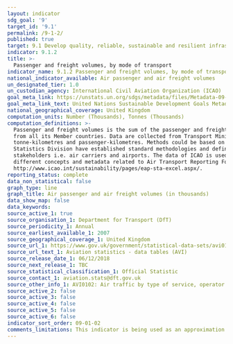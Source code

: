 ```yaml
---
layout: indicator
sdg_goal: '9'
target_id: '9.1'
permalink: /9-1-2/
published: true
target: 9.1 Develop quality, reliable, sustainable and resilient infrastructure, including regional and trans-border infrastructure, to support economic development and human well-being, with a focus on affordable and equitable access for all
indicator: 9.1.2
title: >-
  Passenger and freight volumes, by mode of transport
indicator_name: 9.1.2 Passenger and freight volumes, by mode of transport
national_indicator_available: Air passenger and air freight volumes
un_designated_tier: 1.0
un_custodian_agency: International Civil Aviation Organization (ICAO)
goal_meta_link: https://unstats.un.org/sdgs/metadata/files/Metadata-09-01-02.pdf
goal_meta_link_text: United Nations Sustainable Development Goals Metadata (PDF 375 KB)
national_geographical_coverage: United Kingdom
computation_units: Number (Thousands), Tonnes (Thousands)
computation_definitions: >-
  Passenger and freight volumes is the sum of the passenger and freight volumes reported for the air carriers in terms of number of people and metric tonnes of cargo respectively. The International Transport Forum (ITF) collects data on transport (rail and road) statistics on annual basis
  from all its Member countries. Data are collected from Transport Ministries, statistical offices and other institution designated as official data source. Although there are clear definitions for all the terms used in this survey, countries might have different methodologies to calculate
  tonne-kilometres and passenger-kilometres. Methods could be based on traffic or mobility surveys, use very different sampling methods and estimating techniques which could affect the comparability of their statistics. The International Civil Aviation Organization (ICAO) through its
  Statistics Division have established standard methodologies and definitions to collect and report traffic (passenger and freight volume) data related to air transport. These standards and methodologies have been adopted by the 191 Member States of ICAO and also by the Industry
  stakeholders i.e. air carriers and airports. The data of ICAO is used by States and also the World Bank for its development indicators. ICAO uses Air Transport Reporting Forms A, AS, B and C to arrive at the passenger and freight volumes for air transport. Precise definition of all
  different concepts and metadata related to Air Transport Reporting Forms A, AS, B and C to arrive at the passenger and freight volumes for air transport. Approved by the ICAO Statistics Division and Member States can be found at the ICAO website -
  http://www.icao.int/sustainability/pages/eap-sta-excel.aspx/.
reporting_status: complete
data_non_statistical: false
graph_type: line
graph_title: Air passenger and air freight volumes (in thousands)
data_show_map: false
data_keywords:  
source_active_1: true
source_organisation_1: Department for Transport (DfT)
source_periodicity_1: Annual
source_earliest_available_1: 2007
source_geographical_coverage_1: United Kingdom
source_url_1: https://www.gov.uk/government/statistical-data-sets/avi01-traffic-passenger-numbers-mode-of-travel-to-airport
source_url_text_1: Aviation statistics - data tables (AVI)
source_release_date_1: 06/12/2018
source_next_release_1: TBC
source_statistical_classification_1: Official Statistic 
source_contact_1: aviation.stats@dft.gov.uk
source_other_info_1: AVI0102: Air traffic by type of service, operator and airport (ODS, 42.6KB)
source_active_2: false
source_active_3: false
source_active_4: false
source_active_5: false
source_active_6: false
indicator_sort_order: 09-01-02
comments_limitations: This indicator is being used as an approximation of the UN SDG Indicator. Where possible, we will work to identify or develop UK data to meet the global indicator specification. This indicator has not been identified in collaboration with topic experts.
---
```

